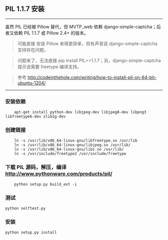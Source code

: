 ## PIL 1.1.7 安装
----
虽然 PIL 已经被 Pillow 替代，但 MVTP_web 依赖 django-simple-captcha；后者又依赖 PIL 1.1.7 或 Pillow 2.4+ 的版本。
> 可能直接 安装 Pillow 来得更简单，但有声音说 django-simple-captcha 支持存在问题。

> 问题来了，无法直接 pip install PIL==1.1.7；另，django-simple-captcha 提示说需要 freetype 编译支持。

> 参考 http://codeinthehole.com/writing/how-to-install-pil-on-64-bit-ubuntu-1204/

----

### 安装依赖
```
	apt-get install python-dev libjpeg-dev libjpeg8-dev libpng3 libfreetype6-dev zlib1g-dev
```

### 创建链接
```
	ln -s /usr/lib/x86_64-linux-gnu/libfreetype.so /usr/lib
	ln -s /usr/lib/x86_64-linux-gnu/libjpeg.so /usr/lib/
	ln -s /usr/lib/x86_64-linux-gnu/libz.so /usr/lib/
	ln -s /usr/include/freetype2 /usr/include/freetype
```

### 下载 PIL 源码，解压，编译 http://www.pythonware.com/products/pil/

```
	python setup.py build_ext -i 
```

### 测试
```python selftest.py```
	
### 安装 
```python setup.py install```
